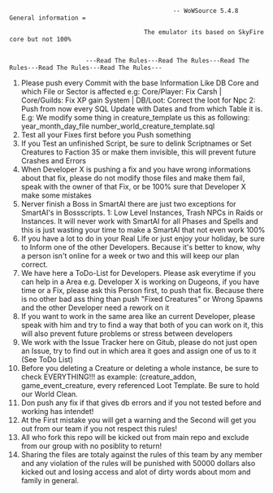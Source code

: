                                                  -- WoWSource 5.4.8  General information =

                                         The emulator its based on SkyFire core but not 100%


                         ---Read The Rules---Read The Rules---Read The Rules---Read The Rules---Read The Rules---

1. Please push every Commit with the base Information Like DB Core and which File or Sector is affected e.g: Core/Player: Fix Carsh | Core/Guilds: Fix XP gain System | DB/Loot: Correct the loot for Npc
2: Push from now every SQL Update with Dates and from which Table it is. E.g: We modify some thing in creature_template us this as following: year_month_day_file number_world_creature_template.sql
3. Test all your Fixes first before you Push something
4. If you Test an unfinished Script, be sure to delink Scriptnames or Set Creatures to Faction 35 or make them invisible, this will prevent future Crashes and Errors
5. When Developer X is pushing a fix and you have wrong informations about that fix, please do not modify those files and make them fail, speak with the owner of that Fix, or be 100% sure that Developer X make some mistakes
6. Nerver finish a Boss in SmartAI there are just two exceptions for SmartAI's in Bossscripts. 1: Low Level Instances, Trash NPCs in Raids or Instances. It will never work with SmartAI for all Phases and Spells and this is just wasting your time to make a SmartAI that not even work 100%
7. If you have a lot to do in your Real Life or just enjoy your holiday, be sure to Inform one of the other Developers. Because it's better to know, why a person isn't online for a week or two and this will keep our plan correct.
8. We have here a ToDo-List for Developers. Please ask everytime if you can help in a Area e.g. Developer X is working on Dugeons, if you have time or a Fix, please ask this Person first, to push that fix. Because there is no other bad ass thing than push "Fixed Creatures" or Wrong Spawns and the other Developer need a rework on it 
9. If you want to work in the same area like an current Developer, please speak with him and try to find a way that both of you can work on it, this will also prevent future problems or stress between developers
10. We work with the Issue Tracker here on Gitub, please do not just open an Issue, try to find out in which area it goes and assign one of us to it (See ToDo List)
11. Before you deleting a Creature or deleting a whole instance, be sure to check EVERYTHING!!! as example: (creature_addon, game_event_creature, every referenced Loot Template. Be sure to hold our World Clean.
12. Don push any fix if that gives db errors and if you not tested before and working has intendet!
13. At the First mistake you will get a warning and the Second will get you out from our team if you not respect this rules!
14. All who fork this repo will be kicked out from main repo and exclude from our group with no posiblity to return!
15. Sharing the files are totaly against the rules of this team by any member and any violation of the rules will be punished
with 50000 dollars also kicked out and losing access and alot of dirty words about mom and family in general.
